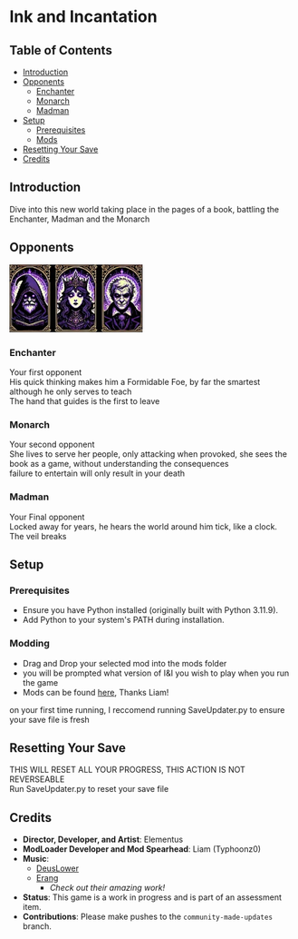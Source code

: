 # Ink and Incantation

## Table of Contents
- [Introduction](#introduction)
- [Opponents](#opponents)
  - [Enchanter](#enchanter)
  - [Monarch](#monarch)
  - [Madman](#madman)
- [Setup](#setup)
  - [Prerequisites](#prerequisites)
  - [Mods](#modding)
- [Resetting Your Save](#resetting-your-save)
- [Credits](#credits)

## Introduction
Dive into this new world taking place in the pages of a book, battling the Enchanter, Madman and the Monarch

## Opponents
![A Image of the Opponents](Assets/Selector.jpg)
### Enchanter
Your first opponent <br>
His quick thinking makes him a Formidable Foe, by far the smartest although he only serves to teach<br>
The hand that guides is the first to leave

### Monarch
Your second opponent<br>
She lives to serve her people, only attacking when provoked, she sees the book as a game, without understanding the consequences<br>
failure to entertain will only result in your death

### Madman
Your Final opponent<br>
Locked away for years, he hears the world around him tick, like a clock.<br>
The veil breaks

## Setup

### Prerequisites
- Ensure you have Python installed (originally built with Python 3.11.9).
- Add Python to your system's PATH during installation.

### Modding
- Drag and Drop your selected mod into the mods folder
- you will be prompted what version of I&I you wish to play when you run the game
- Mods can be found [here](https://xliam.space/iaimods.html), Thanks Liam!

on your first time running, I reccomend running SaveUpdater.py to ensure your save file is fresh

## Resetting Your Save
THIS WILL RESET ALL YOUR PROGRESS, THIS ACTION IS NOT REVERSEABLE <br>
Run SaveUpdater.py to reset your save file

## Credits
- **Director, Developer, and Artist**: Elementus
- **ModLoader Developer and Mod Spearhead**: Liam (Typhoonz0)
- **Music**:
  - [DeusLower](https://www.youtube.com/@DeusLower)
  - [Erang](https://www.youtube.com/channel/UC0xBatTv8HbChLQukeerUCg)
    - *Check out their amazing work!*
- **Status**: This game is a work in progress and is part of an assessment item.
- **Contributions**: Please make pushes to the `community-made-updates` branch.
